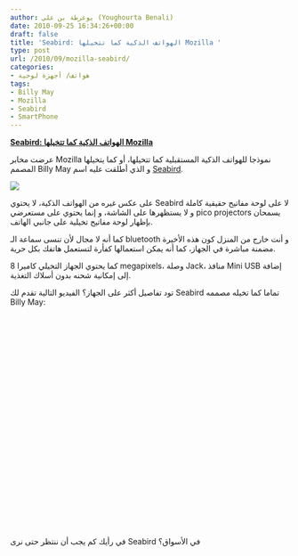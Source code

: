 ```yaml
---
author: يوغرطة بن علي (Youghourta Benali)
date: 2010-09-25 16:34:26+00:00
draft: false
title: 'Seabird: الهواتف الذكية كما تتخيلها Mozilla '
type: post
url: /2010/09/mozilla-seabird/
categories:
- هواتف/ أجهزة لوحية
tags:
- Billy May
- Mozilla
- Seabird
- SmartPhone
---
```


**[Seabird: الهواتف الذكية كما تتخيلها Mozilla](http://www.it-scoop.com/2010/09/mozilla-seabird/)**




عرضت مخابر Mozilla نموذجا للهواتف الذكية المستقبلية كما تتخيلها، أو كما يتخيلها المصمم Billy May و الذي أطلقت عليه اسم [Seabird](http://mozillalabs.com/conceptseries/2010/09/23/seabird/).




[![](http://mozillalabs.com/conceptseries/files/2010/09/seabird_2.jpg)
](http://www.it-scoop.com/2010/09/mozilla-seabird/)


على عكس غيره من الهواتف الذكية، لا يحتوي Seabird لا على لوحة مفاتيح حقيقية كاملة و لا يستظهرها على الشاشة، و إنما يحتوي على مستعرضي pico projectors يسمحان بإظهار لوحة مفاتيح تخيلية على جانبي الهاتف.

كما أنه لا مجال لأن تنسى سماعة الـ bluetooth و أنت خارج من المنزل كون هذه الأخيرة مضمنة مباشرة في الجهاز، كما أنه يمكن استعمالها كفأرة لتستعمل هاتفك بكل حرية.

كما يحتوي الجهاز التخيلي كاميرا 8 megapixels، وصلة Jack، منافذ Mini USB إضافة إلى إمكانية شحنه بدون أسلاك التغذية.

تود تفاصيل أكثر على الجهاز؟ الفيديو التالية تقدم لك Seabird تماما كما تخيله مصممه Billy May:

<!-- more -->



<object classid="clsid:d27cdb6e-ae6d-11cf-96b8-444553540000" width="640" codebase="http://download.macromedia.com/pub/shockwave/cabs/flash/swflash.cab#version=6,0,40,0" height="385"><embed src="http://www.youtube.com/v/oG3tLxEQEdg?fs=1&hl=fr_FR" allowscriptaccess="always" height="385" width="640" allowfullscreen="true" type="application/x-shockwave-flash"></embed></object>

في رأيك كم يجب أن ننتظر حتى نرى Seabird في الأسواق؟
